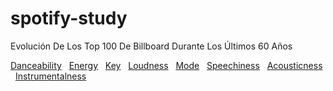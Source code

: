 # spotify-study
 Evolución De Los Top 100 De Billboard Durante Los Últimos 60 Años

[Danceability](https://postcode-x.web.app/posts/spotify-api-evolucion-audio-features-top-100-billboard-durante-ultimos-60-años-danceability)
&nbsp;
[Energy](https://postcode-x.web.app/posts/spotify-api-evolucion-audio-features-top-100-billboard-durante-ultimos-60-años-energy)
&nbsp;
[Key](https://postcode-x.web.app/posts/spotify-api-evolucion-audio-features-top-100-billboard-durante-ultimos-60-años-key)
&nbsp;
[Loudness](https://postcode-x.web.app/posts/spotify-api-evolucion-audio-features-top-100-billboard-durante-ultimos-60-años-loudness)
&nbsp;
[Mode](https://postcode-x.web.app/posts/spotify-api-evolucion-audio-features-top-100-billboard-durante-ultimos-60-años-mode)
&nbsp;
[Speechiness](https://postcode-x.web.app/posts/spotify-api-evolucion-audio-features-top-100-billboard-durante-ultimos-60-años-speechiness)
&nbsp;
[Acousticness](https://postcode-x.web.app/posts/spotify-api-evolucion-audio-features-top-100-billboard-durante-ultimos-60-años-acousticness)
&nbsp;
[Instrumentalness](https://postcode-x.web.app/posts/spotify-api-evolucion-audio-features-top-100-billboard-durante-ultimos-60-años-instrumentalness)